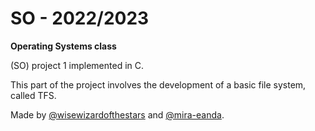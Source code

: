 # SO - 2022/2023
**Operating Systems class** 

(SO) project 1 implemented in C.

This part of the project involves the development of a basic file system, called TFS.

Made by [@wisewizardofthestars](https://github.com/wisewizardofthestars) and [@mira-eanda](https://github.com/mira-eanda).
